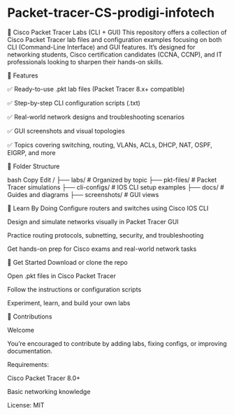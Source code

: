 # Packet-tracer-CS-prodigi-infotech
📡 Cisco Packet Tracer Labs (CLI + GUI) This repository offers a collection of Cisco Packet Tracer lab files and configuration examples focusing on both CLI (Command-Line Interface) and GUI features. It’s designed for networking students, Cisco certification candidates (CCNA, CCNP), and IT professionals looking to sharpen their hands-on skills.  

🔧 Features

✅ Ready-to-use .pkt lab files (Packet Tracer 8.x+ compatible)

✅ Step-by-step CLI configuration scripts (.txt)

✅ Real-world network designs and troubleshooting scenarios

✅ GUI screenshots and visual topologies

✅ Topics covering switching, routing, VLANs, ACLs, DHCP, NAT, OSPF, EIGRP, and more

📁 Folder Structure

bash
Copy
Edit
/
├── labs/            # Organized by topic
├── pkt-files/       # Packet Tracer simulations
├── cli-configs/     # IOS CLI setup examples
├── docs/            # Guides and diagrams
├── screenshots/     # GUI views

🧠 Learn By Doing
Configure routers and switches using Cisco IOS CLI

Design and simulate networks visually in Packet Tracer GUI

Practice routing protocols, subnetting, security, and troubleshooting

Get hands-on prep for Cisco exams and real-world network tasks

🚀 Get Started
Download or clone the repo

Open .pkt files in Cisco Packet Tracer

Follow the instructions or configuration scripts

Experiment, learn, and build your own labs

🤝 Contributions

Welcome

You’re encouraged to contribute by adding labs, fixing configs, or improving documentation.

Requirements:

Cisco Packet Tracer 8.0+

Basic networking knowledge

License: MIT

